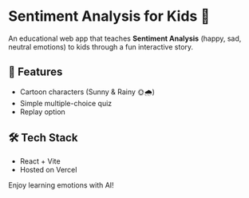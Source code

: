 # Sentiment Analysis for Kids 🎈

An educational web app that teaches **Sentiment Analysis** (happy, sad, neutral emotions) to kids through a fun interactive story.

## 🚀 Features
- Cartoon characters (Sunny & Rainy 🌞🌧️)
- Simple multiple-choice quiz
- Replay option

## 🛠️ Tech Stack
- React + Vite
- Hosted on Vercel

Enjoy learning emotions with AI!
